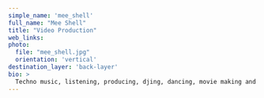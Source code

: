 ```yaml
---
simple_name: 'mee_shell'
full_name: "Mee Shell"
title: "Video Production"
web_links:
photo:
  file: "mee_shell.jpg"
  orientation: 'vertical'
destination_layer: 'back-layer'
bio: >
  Techno music, listening, producing, djing, dancing, movie making and organising artistic events...those are my passions and I try to put all of my heart and energy into each one of them. At the end of the day, I want to inspire people and help them to see things from a different perspective.
---
```

